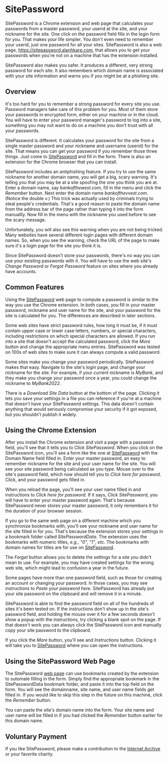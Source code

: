 SitePassword
============

SitePassword is a Chrome extension and web page that calculates 
your passwords from a master password, your userid at the site, 
and your nickname for the site.  One click on the password field 
fills in the login form for you.  That makes your life simpler.
You don't even need to remember your userid, just one password
for all your sites.  SitePassword is also a web page, 
https://sitepassword.alanhkarp.com, that allows you to get your 
passwords when you're not on a machine that has the extension 
installed.

SitePassword also makes you safer.  It produces a different, 
very strong password for each site.  It also remembers which 
domain name is associated with your site information and warns 
you if you might be at a phishing site.

## Overview 
            
It's too hard for you to remember a strong password for every
site you use.  Password managers take care of this problem for 
you.  Most of them store your passwords in encrypted form, either 
on your machine or in the cloud.  You will have to enter your
password manager's password to log into a site, something you 
may not want to do on a machine you don't trust with all your 
passwords.
            
            
SitePassword is different.  It calculates your password for the
site from a single master password and your nickname and username 
(userid) for the site.  That means you can get your password if 
you remember those three things.  Just come to 
[SitePassword](https://sitepassword.alanhkarp.com) and
fill in the form.  There is also an extension for the Chrome 
browser that you can install.


SitePassword includes an antiphishing feature.  If you try to use 
the same nickname for another domain name, you will get a big, 
scary warning.  It's telling you that you may be at a site 
spoofing the one you think you are at.  Enter a domain name,
say *bankofthewest.com*, fill in the menu and click
the *Remember* button.  Next enter the domain name 
*bankofthevvest.com*.  (Notice the double v.)  This
trick was actually used by criminals trying to steal people's
credentials.  That's a good reason to paste the domain name 
from the address bar of the page rather than typing it into the 
form manuallly. Now fill in the menu with the nickname you used
before to see the scary message.

Unfortunately, you will also see this warning when you are not
being tricked.  Many websites have several different login pages 
with different domain names.  So, when you see the warning, check 
the URL of the page to make sure it's a login page for the site 
you think it is.


Since SitePassword doesn't store your passwords, there's no way
you can use your existing passwords with it.  You will have to use 
the web site's *Change Password* or *Forgot Password*
feature on sites where you already have accounts.
            
## Common Features
            
Using the [SitePassword](https://sitepassword.alanhkarp.com)
web page to compute a password is similar to the way you use 
the Chrome extension.  In both cases, you fill in your master 
password, nickname and user name for the site, and your  password 
for the site is calculated for you.  The differences are 
described in later sections.


Some web sites have strict password rules, how long it must be,
if it must contain upper case or lower case letters, numbers, or
special characters, including restrictions on which special
characters are allowed.  If you run into a site that doesn't 
accept the calculated password, click the *More*
button and change the appropriate menu entries.  SitePassword 
was tested on 100s of web sites to make sure it can always 
compute a valid password.


Some sites make you change your password periodically.  SitePassword
makes that easy.  Navigate to the site's login page, and change your 
nickname for the site.  For example, if your current nickname is
*MyBank*, and they make you change your password once a year, 
you could change the nickname to *MyBank2022*.


There is a *Download Site Data* button at the bottom of 
the page.  Clicking it lets you save your settings in a file you 
can reference if you're at a machine that doesn't have your 
SitePassword settings. This data doesn't contain anything that would 
seriously compromise your security if it got exposed, but you shouldn't 
publish it widely.  
            
## Using the Chrome Extension
            
After you install the Chrome extension and visit a page with a 
password field, you'll see that it tells you to *Click SitePassword*.
When you click on the SitePassword icon, you'll see a form like the 
one at <a href="https://sitepassword.alanhkarp.com">SitePassword</a> with the 
Domain Name field filled in.  Enter your master password, an easy to 
remember nickname for the site and your user name for the site.  You 
will see your site password being calculated as you type.  Mouse over 
to the site's password field, which now should tell you to *Click 
here for password*.  Click, and your password gets filled in.  


When you reload the page, you'll see your user name filled in and 
instructions to *Click here for password*.  If it says, 
*Click SitePassword*, you will have to enter your master
password again.  That's because SitePassword never stores your 
master password; it only remembers it for the duration of your 
browser session.


If you go to the same web page on a different machine which you
synchronize bookmarks with, you'll see your nickname and user name for 
the site filled in for you.  That's because the extension stores your
settings in a bookmark folder called *SitePasswordData*.
The extension uses the bookmarks with numeric titles, *e.g.,
"0", "1"*, *etc*.  The bookmarks with domain names for 
titles are for use on [SitePassword](https://sitepassword.alanhkarp.com).


The *Forget* button allows you to delete the settings for a 
site you didn't mean to use.  For example, you may have created
settings for the wrong web site, which might lead to confusion a 
year in the future.


Some pages have more than one password field, such as those for 
creating an account or changing your password.  In those cases,
you may see instructions to *Paste your password here*.
SitePassword has already put your site password on the clipboard
and will remove it in a minute.


SitePassword is able to find the password field on all of the hundreds
of sites it's been tested on.  If the instructions don't show up in 
the site's password field, and holding the mouse over it for a few
seconds doesn't show a popup with the instructions, try clicking a blank 
spot on the page.  If that doesn't work you can always click the 
SitePassword icon and manually copy your site password to the clipboard. 


If you click the *More* button, you'll see and *Instructions*
button.  Clicking it will take you to [SitePassword](https://sitepassword.alanhkarp.com)
where you can open the instructions.
            
## Using the SitePassword Web Page
            
The SitePassword <a href="sitepassword.alanhkarp.com">web page</a> 
can use bookmarks created by the extension to sutomate filling in 
the form.  Simply find the appropriate bookmark in the 
SitePasswordData bookmark folder, and paste it into the top field 
on the form.  You will see the domainname, site name, and user
name fields get filled in.  If you would like to skip this step 
in the future on this machine, click the *Remember*
button.  


You can paste the site's domain name into the form.  Your
site name and user name will be filled in if you had clicked the 
*Remember* button earlier for this domain name.

## Voluntary Payment

If you like SitePassword, please make a contribution to the 
[Internet Archive](https://archive.org/donate?origin=iawww-TopNavDonateButton) or
your favorite charity.